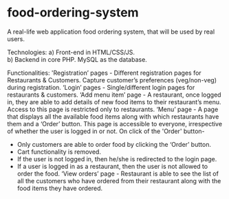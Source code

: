 # food-ordering-system
A real-life web application food ordering system, that will be used by real users.

Technologies: 
a) Front-end in HTML/CSS/JS.  
b) Backend in core PHP. MySQL as the database.

Functionalities:
'Registration’ pages - Different registration pages for Restaurants & Customers. Capture customer’s preferences (veg/non-veg) during registration.
‘Login’ pages - Single/different login pages for restaurants & customers. 
‘Add menu item’ page - A restaurant, once logged in, they are able to add details of new food items to their restaurant’s menu. Access to this page is restricted only to restaurants. 
‘Menu’ page - A page that displays all the available food items along with which restaurants have them and a ‘Order’ button. This page is accessible to everyone, irrespective of whether the user is logged in or not. On click of the 'Order' button-  
- Only customers are able to order food by clicking the ‘Order’ button.
- Cart functionality is removed.
- If the user is not logged in, then he/she is redirected to the login page.
- If a user is logged in as a restaurant, then the user is not allowed to order the food.
‘View orders’ page - Restaurant is able to see the list of all the customers who have ordered from their restaurant along with the food items they have ordered.
